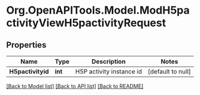 # Org.OpenAPITools.Model.ModH5pactivityViewH5pactivityRequest

## Properties

Name | Type | Description | Notes
------------ | ------------- | ------------- | -------------
**H5pactivityid** | **int** | H5P activity instance id | [default to null]

[[Back to Model list]](../README.md#documentation-for-models) [[Back to API list]](../README.md#documentation-for-api-endpoints) [[Back to README]](../README.md)

